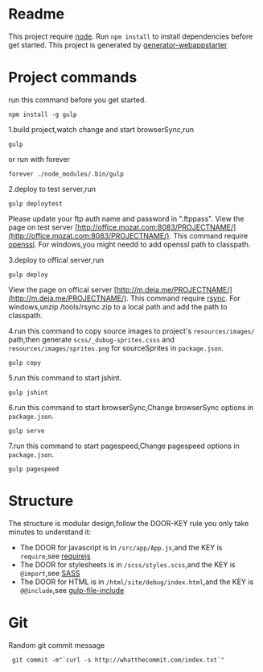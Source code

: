 Readme
=================
This project require [node](https://nodejs.org/).
Run `npm install` to install dependencies before get started.
This project is generated by [generator-webappstarter](https://github.com/unbug/generator-webappstarter)


Project commands
=================
run this command before you get started.

```shell
npm install -g gulp
```

1.build project,watch change and start browserSync,run

```shell
gulp
```
or run with forever
```shell
forever ./node_modules/.bin/gulp
```
2.deploy to test server,run

```shell
gulp deploytest
```
Please update your ftp auth name and password in ".ftppass".
View the page on test server [http://office.mozat.com:8083/PROJECTNAME/](http://office.mozat.com:8083/PROJECTNAME/).
This command require [openssl](https://www.openssl.org/).
For windows,you might needd to add openssl path to classpath.


3.deploy to offical server,run

```shell
gulp deploy
```
View the page on offical server [http://m.deja.me/PROJECTNAME/](http://m.deja.me/PROJECTNAME/).
This command require [rsync](https://rsync.samba.org/).
For windows,unzip  /tools/rsync.zip to a local path and add the path to classpath.

4.run this command to copy source images to project's `resources/images/` path,then generate `scss/_dubug-sprites.csss` and `resources/images/sprites.png` for sourceSprites in `package.json`.

```shell
gulp copy
``` 

5.run this command to start jshint.

```shell
gulp jshint
```

6.run this command to start browserSync,Change browserSync options in `package.json`.

```shell
gulp serve
``` 

7.run this command to start pagespeed,Change pagespeed options in `package.json`.

```shell
gulp pagespeed
``` 

Structure
================
The structure is modular design,follow the DOOR-KEY rule you only take minutes to understand it:
  * The DOOR for javascript is in ```/src/app/App.js```,and the KEY is ```require```,see [requirejs](http://requirejs.org/)
  * The DOOR for stylesheets is in ```/scss/styles.scss```,and the KEY is ```@import```,see [SASS](http://sass-lang.com/)
  * The DOOR for HTML is in ```/html/site/debug/index.html```,and the KEY is ```@@include```,see [gulp-file-include](https://www.npmjs.com/package/gulp-file-include)
  

Git
==========
Random git commit message

```shell
 git commit -m"`curl -s http://whatthecommit.com/index.txt`"
 ```

